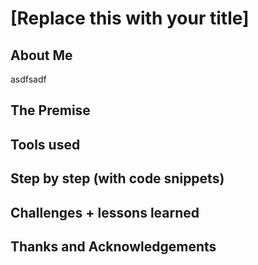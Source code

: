 # [Replace this with your title]

## About Me
asdfsadf
## The Premise

## Tools used

## Step by step (with code snippets)

## Challenges + lessons learned

## Thanks and Acknowledgements
